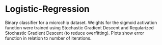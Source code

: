 # Logistic-Regression

Binary classifier for a microchip dataset. Weights for the sigmoid activation function were trained using Stochastic Gradient Descent and Regularized Stochastic Gradient Descent (to reduce overfitting). Plots show error function in relation to number of iterations.
